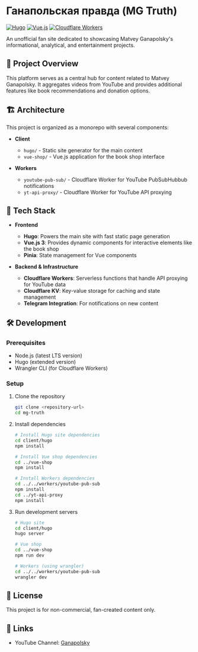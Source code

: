 # Ганапольская правда (MG Truth)

[![Hugo](https://img.shields.io/badge/powered%20by-Hugo-ff4088)](https://gohugo.io/)
[![Vue.js](https://img.shields.io/badge/frontend-Vue.js-4FC08D)](https://vuejs.org/)
[![Cloudflare Workers](https://img.shields.io/badge/API-Cloudflare%20Workers-F38020)](https://workers.cloudflare.com/)

An unofficial fan site dedicated to showcasing Matvey Ganapolsky's informational, analytical, and entertainment projects.

## 📖 Project Overview

This platform serves as a central hub for content related to Matvey Ganapolsky. It aggregates videos from YouTube and provides additional features like book recommendations and donation options.

## 🏗️ Architecture

This project is organized as a monorepo with several components:

- **Client**
  - `hugo/` - Static site generator for the main content
  - `vue-shop/` - Vue.js application for the book shop interface

- **Workers**
  - `youtube-pub-sub/` - Cloudflare Worker for YouTube PubSubHubbub notifications
  - `yt-api-proxy/` - Cloudflare Worker for YouTube API proxying

## 🚀 Tech Stack

- **Frontend**
  - **Hugo**: Powers the main site with fast static page generation
  - **Vue.js 3**: Provides dynamic components for interactive elements like the book shop
  - **Pinia**: State management for Vue components

- **Backend & Infrastructure**
  - **Cloudflare Workers**: Serverless functions that handle API proxying for YouTube data
  - **Cloudflare KV**: Key-value storage for caching and state management
  - **Telegram Integration**: For notifications on new content

## 🛠️ Development

### Prerequisites

- Node.js (latest LTS version)
- Hugo (extended version)
- Wrangler CLI (for Cloudflare Workers)

### Setup

1. Clone the repository

   ```bash
   git clone <repository-url>
   cd mg-truth
   ```

2. Install dependencies

   ```bash
   # Install Hugo site dependencies
   cd client/hugo
   npm install

   # Install Vue shop dependencies
   cd ../vue-shop
   npm install

   # Install Workers dependencies
   cd ../../workers/youtube-pub-sub
   npm install
   cd ../yt-api-proxy
   npm install
   ```

3. Run development servers

   ```bash
   # Hugo site
   cd client/hugo
   hugo server

   # Vue shop
   cd ../vue-shop
   npm run dev

   # Workers (using wrangler)
   cd ../../workers/youtube-pub-sub
   wrangler dev
   ```

## 📜 License

This project is for non-commercial, fan-created content only.

## 🔗 Links

- YouTube Channel: [Ganapolsky](https://www.youtube.com/@Ganapolsky)
